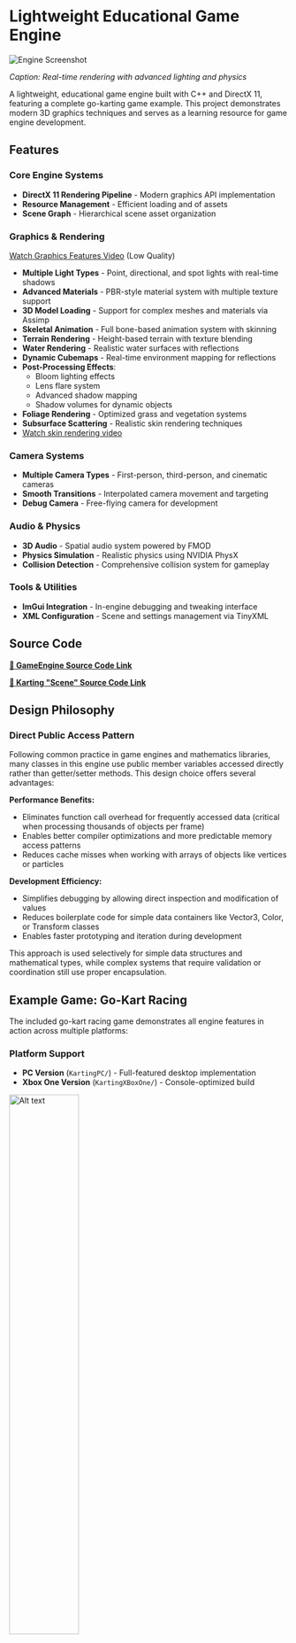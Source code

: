 # Lightweight Educational Game Engine

![Engine Screenshot](Resources/Textures/ScreenShot.png)

*Caption: Real-time rendering with advanced lighting and physics*

A lightweight, educational game engine built with C++ and DirectX 11, featuring a complete go-karting game example. This project demonstrates modern 3D graphics techniques and serves as a learning resource for game engine development.

## Features

### Core Engine Systems
- **DirectX 11 Rendering Pipeline** - Modern graphics API implementation
- **Resource Management** - Efficient loading and of assets
- **Scene Graph** - Hierarchical scene asset organization

### Graphics & Rendering 
[Watch Graphics Features Video](https://www.youtube.com/watch?v=haYDym8bzO4) (Low Quality)
- **Multiple Light Types** - Point, directional, and spot lights with real-time shadows
- **Advanced Materials** - PBR-style material system with multiple texture support
- **3D Model Loading** - Support for complex meshes and materials via Assimp
- **Skeletal Animation** - Full bone-based animation system with skinning
- **Terrain Rendering** - Height-based terrain with texture blending
- **Water Rendering** - Realistic water surfaces with reflections
- **Dynamic Cubemaps** - Real-time environment mapping for reflections
- **Post-Processing Effects**:
  - Bloom lighting effects
  - Lens flare system
  - Advanced shadow mapping
  - Shadow volumes for dynamic objects
- **Foliage Rendering** - Optimized grass and vegetation systems
- **Subsurface Scattering** - Realistic skin rendering techniques
-  [Watch skin rendering video](https://www.youtube.com/watch?v=Zt6Al5h8oL4)

### Camera Systems
- **Multiple Camera Types** - First-person, third-person, and cinematic cameras
- **Smooth Transitions** - Interpolated camera movement and targeting
- **Debug Camera** - Free-flying camera for development

### Audio & Physics
- **3D Audio** - Spatial audio system powered by FMOD
- **Physics Simulation** - Realistic physics using NVIDIA PhysX
- **Collision Detection** - Comprehensive collision system for gameplay

### Tools & Utilities
- **ImGui Integration** - In-engine debugging and tweaking interface
- **XML Configuration** - Scene and settings management via TinyXML

## Source Code
**[🔗 GameEngine Source Code Link](https://github.com/Carl-Jones-Git/GameEngine/tree/main/Resources/Libs/Source)**

**[🔗 Karting "Scene" Source Code Link](https://github.com/Carl-Jones-Git/GameEngine/tree/main/DX11_Karting%20-%20VS2022/Source)**

## Design Philosophy

### Direct Public Access Pattern
Following common practice in game engines and mathematics libraries, many classes in this engine use public member variables accessed directly rather than getter/setter methods. This design choice offers several advantages:

**Performance Benefits:**
- Eliminates function call overhead for frequently accessed data (critical when processing thousands of objects per frame)
- Enables better compiler optimizations and more predictable memory access patterns
- Reduces cache misses when working with arrays of objects like vertices or particles

**Development Efficiency:**
- Simplifies debugging by allowing direct inspection and modification of values
- Reduces boilerplate code for simple data containers like Vector3, Color, or Transform classes
- Enables faster prototyping and iteration during development

This approach is used selectively for simple data structures and mathematical types, while complex systems that require validation or coordination still use proper encapsulation.

## Example Game: Go-Kart Racing

The included go-kart racing game demonstrates all engine features in action across multiple platforms:

### Platform Support
- **PC Version** (`KartingPC/`) - Full-featured desktop implementation
- **Xbox One Version** (`KartingXBoxOne/`) - Console-optimized build
<img src="Resources/Textures/KartingXBoxOne.png" alt="Alt text" width="50%" />

### Game Features
- Physics-based kart handling with realistic suspension
- Dynamic track environments with multiple surface types
- Advanced lighting and atmospheric effects
- Real-time reflections on kart surfaces and track elements
- Spatial audio with engine sounds and environmental effects
- [Watch GamePlay Video](https://www.youtube.com/watch?v=UWeHYNR9bro) (Low Quality)

## Dependencies

This project uses the following open-source libraries:

- **[ImGui](https://github.com/ocornut/imgui)** - Immediate mode GUI for debugging interface
- **[FMOD](https://www.fmod.com/)** - Professional audio engine for 3D sound
- **[NVIDIA PhysX](https://github.com/NVIDIAGameWorks/PhysX)** - Real-time physics simulation
- **[TinyXML](https://github.com/leethomason/tinyxml2)** - Lightweight XML parsing
- **[Assimp](https://github.com/assimp/assimp)** - 3D model loading and processing

## Requirements

- **Platform**: Windows 10/11 (PC), Xbox One/Series X|S
- **Graphics**: DirectX 11 compatible GPU
- **Compiler**: Visual Studio 2019 or later with C++17 support
- **RAM**: 4GB minimum, 8GB recommended
- **Xbox Development**: Xbox One Development Kit for console builds

## Runtime
1. **Clone the repository:**
   ```bash
   git clone --recursive https://github.com/Carl-Jones-Git/GameEngine.git
   ```
2. **Run DX11Proj.exe:**
    - Navigate to the "DX11_Karting - Windows11_Runtime" folder and run DX11Proj.exe

## Building

1. **Clone the repository:**
   ```bash
   git clone --recursive https://github.com/Carl-Jones-Git/GameEngine.git
   ```
   
2. **Open the solution in Visual Studio:**
   - Navigate to the desired solution folder (KartingPC or KartingXBoxOne)
   - Open the `.sln` file with Visual Studio 2022 or later
   - To build for KartingXBoxOne navigate to Includes.h and comment #define PC_BUILD

4. **Restore NuGet packages:**
   - Right-click on the solution in Solution Explorer
   - Select "Restore NuGet Packages"
   - Wait for all packages to download and install

5. **Set build configuration:**
   - Select "Release" or "Debug" configuration

6. **Build the solution:**
   - Press `Ctrl+Shift+B` or go to Build → Build Solution

7. **Run the application:**
   - Press `F5` to run with debugging or `Ctrl+F5` to run without debugging

**Note:** NuGet packages are not included in the repository to keep download size manageable. Visual Studio will automatically download all required dependencies during the restore process.

## Project Structure

```
├── Game/
│   ├── KartingPC/               # Go-kart game implementation (PC)
|   ├── KartingWindows11Runtime/ # Go-kart game runtime (PC)
│   └── KartingXBoxOne/          # Go-kart game implementation (Xbox One)
└── Resources/
    ├── Libs/
    │   ├── Source/          # Core engine source code
    │   └── /                # Third-party libraries
    ├── Levels/              # Game levels and scenes
    ├── Models/              # 3D models and meshes
    ├── Textures/            # Texture assets
    ├── Sounds/              # Audio files
    ├── Shaders/             # HLSL shader files
    └── Documentation/       # Additional docs and tutorials (Private but available on request)
```

## Learning Resources

This engine is designed for educational purposes and includes:
- Well-commented source code explaining techniques
- Examples of when to use public access vs. encapsulation

The following are available on request:
- Step-by-step tutorials for key systems
- Performance profiling examples
- Shader development guides

## Controls

### Go-Kart Game

**XBoxOne Controller**

**Wheel and Pedals**

  
**Keyboard and Mouse**
- **ARROW KEYS** - Steering, acceleration and brake
- **HOME/END** - Engine 150, 200, 270(cc)
- **PAGE UP/DOWN** - Change camera view
- **F** - Toggle fly mode use WASD and mouse
- **I/O** - Move light in and out
- **ESC** - Menu
- Close window and press return to exit
## Contributing

This is an educational project welcoming contributions! Please see [CONTRIBUTING.md](CONTRIBUTING.md) for guidelines.

## License

This project is licensed under the MIT License - see the [LICENSE](LICENSE) file for details.

## Acknowledgments

- Thanks to the open-source community for the excellent libraries
- Inspired by modern game engines and real-time rendering research
- Educational resources from graphics programming communities

